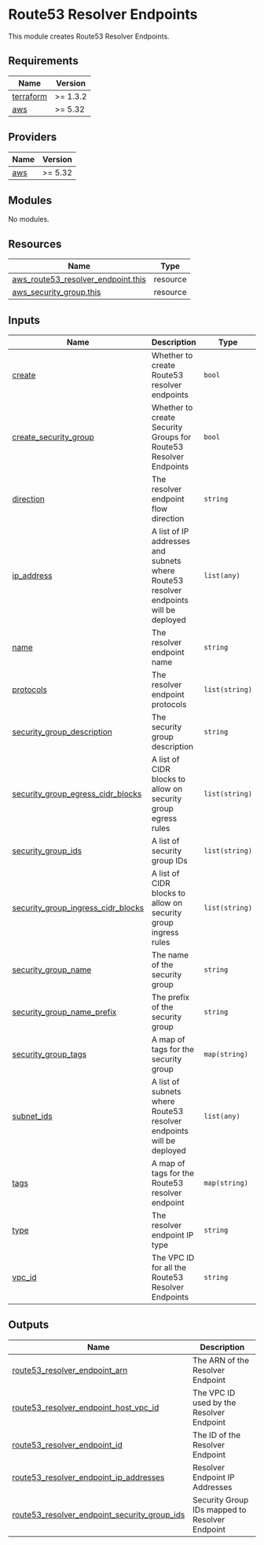 # Route53 Resolver Endpoints

This module creates Route53 Resolver Endpoints.

<!-- BEGINNING OF PRE-COMMIT-TERRAFORM DOCS HOOK -->
## Requirements

| Name | Version |
|------|---------|
| <a name="requirement_terraform"></a> [terraform](#requirement\_terraform) | >= 1.3.2 |
| <a name="requirement_aws"></a> [aws](#requirement\_aws) | >= 5.32 |

## Providers

| Name | Version |
|------|---------|
| <a name="provider_aws"></a> [aws](#provider\_aws) | >= 5.32 |

## Modules

No modules.

## Resources

| Name | Type |
|------|------|
| [aws_route53_resolver_endpoint.this](https://registry.terraform.io/providers/hashicorp/aws/latest/docs/resources/route53_resolver_endpoint) | resource |
| [aws_security_group.this](https://registry.terraform.io/providers/hashicorp/aws/latest/docs/resources/security_group) | resource |

## Inputs

| Name | Description | Type | Default | Required |
|------|-------------|------|---------|:--------:|
| <a name="input_create"></a> [create](#input\_create) | Whether to create Route53 resolver endpoints | `bool` | `true` | no |
| <a name="input_create_security_group"></a> [create\_security\_group](#input\_create\_security\_group) | Whether to create Security Groups for Route53 Resolver Endpoints | `bool` | `true` | no |
| <a name="input_direction"></a> [direction](#input\_direction) | The resolver endpoint flow direction | `string` | `"INBOUND"` | no |
| <a name="input_ip_address"></a> [ip\_address](#input\_ip\_address) | A list of IP addresses and subnets where Route53 resolver endpoints will be deployed | `list(any)` | `[]` | no |
| <a name="input_name"></a> [name](#input\_name) | The resolver endpoint name | `string` | `null` | no |
| <a name="input_protocols"></a> [protocols](#input\_protocols) | The resolver endpoint protocols | `list(string)` | `[]` | no |
| <a name="input_security_group_description"></a> [security\_group\_description](#input\_security\_group\_description) | The security group description | `string` | `null` | no |
| <a name="input_security_group_egress_cidr_blocks"></a> [security\_group\_egress\_cidr\_blocks](#input\_security\_group\_egress\_cidr\_blocks) | A list of CIDR blocks to allow on security group egress rules | `list(string)` | `[]` | no |
| <a name="input_security_group_ids"></a> [security\_group\_ids](#input\_security\_group\_ids) | A list of security group IDs | `list(string)` | `[]` | no |
| <a name="input_security_group_ingress_cidr_blocks"></a> [security\_group\_ingress\_cidr\_blocks](#input\_security\_group\_ingress\_cidr\_blocks) | A list of CIDR blocks to allow on security group ingress rules | `list(string)` | `[]` | no |
| <a name="input_security_group_name"></a> [security\_group\_name](#input\_security\_group\_name) | The name of the security group | `string` | `null` | no |
| <a name="input_security_group_name_prefix"></a> [security\_group\_name\_prefix](#input\_security\_group\_name\_prefix) | The prefix of the security group | `string` | `null` | no |
| <a name="input_security_group_tags"></a> [security\_group\_tags](#input\_security\_group\_tags) | A map of tags for the security group | `map(string)` | `{}` | no |
| <a name="input_subnet_ids"></a> [subnet\_ids](#input\_subnet\_ids) | A list of subnets where Route53 resolver endpoints will be deployed | `list(any)` | `[]` | no |
| <a name="input_tags"></a> [tags](#input\_tags) | A map of tags for the Route53 resolver endpoint | `map(string)` | `{}` | no |
| <a name="input_type"></a> [type](#input\_type) | The resolver endpoint IP type | `string` | `"IPV4"` | no |
| <a name="input_vpc_id"></a> [vpc\_id](#input\_vpc\_id) | The VPC ID for all the Route53 Resolver Endpoints | `string` | `""` | no |

## Outputs

| Name | Description |
|------|-------------|
| <a name="output_route53_resolver_endpoint_arn"></a> [route53\_resolver\_endpoint\_arn](#output\_route53\_resolver\_endpoint\_arn) | The ARN of the Resolver Endpoint |
| <a name="output_route53_resolver_endpoint_host_vpc_id"></a> [route53\_resolver\_endpoint\_host\_vpc\_id](#output\_route53\_resolver\_endpoint\_host\_vpc\_id) | The VPC ID used by the Resolver Endpoint |
| <a name="output_route53_resolver_endpoint_id"></a> [route53\_resolver\_endpoint\_id](#output\_route53\_resolver\_endpoint\_id) | The ID of the Resolver Endpoint |
| <a name="output_route53_resolver_endpoint_ip_addresses"></a> [route53\_resolver\_endpoint\_ip\_addresses](#output\_route53\_resolver\_endpoint\_ip\_addresses) | Resolver Endpoint IP Addresses |
| <a name="output_route53_resolver_endpoint_security_group_ids"></a> [route53\_resolver\_endpoint\_security\_group\_ids](#output\_route53\_resolver\_endpoint\_security\_group\_ids) | Security Group IDs mapped to Resolver Endpoint |
<!-- END OF PRE-COMMIT-TERRAFORM DOCS HOOK -->
